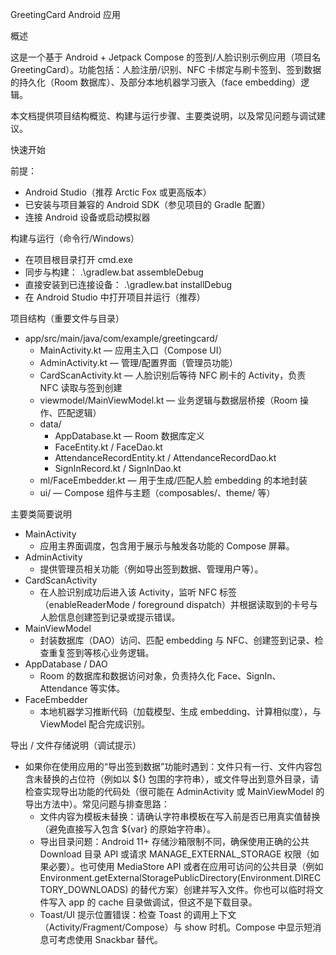 GreetingCard Android 应用

概述

这是一个基于 Android + Jetpack Compose 的签到/人脸识别示例应用（项目名 GreetingCard）。功能包括：人脸注册/识别、NFC 卡绑定与刷卡签到、签到数据的持久化（Room 数据库）、及部分本地机器学习嵌入（face embedding）逻辑。

本文档提供项目结构概览、构建与运行步骤、主要类说明，以及常见问题与调试建议。

快速开始

前提：
- Android Studio（推荐 Arctic Fox 或更高版本）
- 已安装与项目兼容的 Android SDK（参见项目的 Gradle 配置）
- 连接 Android 设备或启动模拟器

构建与运行（命令行/Windows）
- 在项目根目录打开 cmd.exe
- 同步与构建：
  .\gradlew.bat assembleDebug
- 直接安装到已连接设备：
  .\gradlew.bat installDebug
- 在 Android Studio 中打开项目并运行（推荐）

项目结构（重要文件与目录）
- app/src/main/java/com/example/greetingcard/
  - MainActivity.kt            — 应用主入口（Compose UI）
  - AdminActivity.kt           — 管理/配置界面（管理员功能）
  - CardScanActivity.kt        — 人脸识别后等待 NFC 刷卡的 Activity，负责 NFC 读取与签到创建
  - viewmodel/MainViewModel.kt — 业务逻辑与数据层桥接（Room 操作、匹配逻辑）
  - data/
    - AppDatabase.kt           — Room 数据库定义
    - FaceEntity.kt / FaceDao.kt
    - AttendanceRecordEntity.kt / AttendanceRecordDao.kt
    - SignInRecord.kt / SignInDao.kt
  - ml/FaceEmbedder.kt         — 用于生成/匹配人脸 embedding 的本地封装
  - ui/                       — Compose 组件与主题（composables/、theme/ 等）

主要类简要说明
- MainActivity
  - 应用主界面调度，包含用于展示与触发各功能的 Compose 屏幕。
- AdminActivity
  - 提供管理员相关功能（例如导出签到数据、管理用户等）。
- CardScanActivity
  - 在人脸识别成功后进入该 Activity，监听 NFC 标签（enableReaderMode / foreground dispatch）并根据读取到的卡号与人脸信息创建签到记录或提示错误。
- MainViewModel
  - 封装数据库（DAO）访问、匹配 embedding 与 NFC、创建签到记录、检查重复签到等核心业务逻辑。
- AppDatabase / DAO
  - Room 的数据库和数据访问对象，负责持久化 Face、SignIn、Attendance 等实体。
- FaceEmbedder
  - 本地机器学习推断代码（加载模型、生成 embedding、计算相似度），与 ViewModel 配合完成识别。

导出 / 文件存储说明（调试提示）
- 如果你在使用应用的“导出签到数据”功能时遇到：文件只有一行、文件内容包含未替换的占位符（例如以 ${} 包围的字符串），或文件导出到意外目录，请检查实现导出功能的代码处（很可能在 AdminActivity 或 MainViewModel 的导出方法中）。常见问题与排查思路：
  - 文件内容为模板未替换：请确认字符串模板在写入前是否已用真实值替换（避免直接写入包含 ${var} 的原始字符串）。
  - 导出目录问题：Android 11+ 存储沙箱限制不同，确保使用正确的公共 Download 目录 API 或请求 MANAGE_EXTERNAL_STORAGE 权限（如果必要）。也可使用 MediaStore API 或者在应用可访问的公共目录（例如 Environment.getExternalStoragePublicDirectory(Environment.DIRECTORY_DOWNLOADS) 的替代方案）创建并写入文件。你也可以临时将文件写入 app 的 cache 目录做调试，但这不是下载目录。
  - Toast/UI 提示位置错误：检查 Toast 的调用上下文（Activity/Fragment/Compose）与 show 时机。Compose 中显示短消息可考虑使用 Snackbar 替代。

